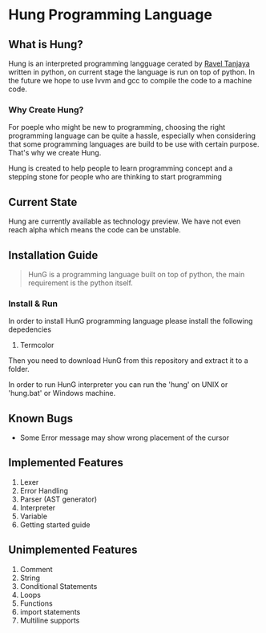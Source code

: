 # Hung Programming Language
## What is Hung?
Hung is an interpreted programming langguage cerated by [Ravel Tanjaya](https://www.instagram.com/raveltan) written in python, on current stage the language is run on top of python. In the future we hope to use lvvm and gcc to compile the code to a machine code.

### Why Create Hung?
For poeple who might be new to programming, choosing the right programming language can be quite a hassle, especially when considering that some programming languages are build to be use with certain purpose. That's why we create Hung.<br>

Hung is created to help people to learn programming concept and a stepping stone for people who are thinking to start programming

## Current State
Hung are currently available as technology preview. We have not even reach alpha which means the code can be unstable.

## Installation Guide
>HunG is a programming language built on top of python, the main requirement is the python itself.

### Install & Run
In order to install HunG programming language please install the following depedencies
1. Termcolor

Then you need to download HunG from this repository and extract it to a folder.

In order to run HunG interpreter you can run the 'hung' on UNIX or 'hung.bat' or Windows machine.

## Known Bugs
- Some Error message may show wrong placement of the cursor

## Implemented Features
1. Lexer
2. Error Handling
3. Parser (AST generator)
4. Interpreter
5. Variable
6. Getting started guide

## Unimplemented Features
1. Comment
2. String
3. Conditional Statements
4. Loops
5. Functions
6. import statements
7. Multiline supports

